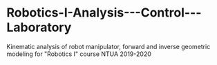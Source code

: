 # Robotics-I-Analysis---Control---Laboratory
Kinematic analysis of robot manipulator, forward and inverse geometric modeling for "Robotics I" course NTUA 2019-2020
